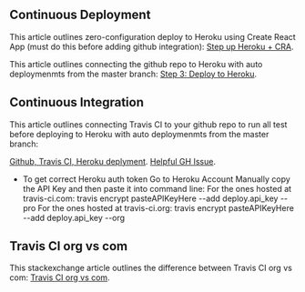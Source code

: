 ## Continuous Deployment

This article outlines zero-configuration deploy to Heroku using Create React App (must do this before adding github integration):
[Step up Heroku + CRA](https://blog.heroku.com/deploying-react-with-zero-configuration).

This article outlines connecting the github repo to Heroku with auto deploymenmts from the master branch:
[Step 3: Deploy to Heroku](https://www.freecodecamp.org/news/how-to-deploy-a-nodejs-app-to-heroku-from-github-without-installing-heroku-on-your-machine-433bec770efe/).

## Continuous Integration

This article outlines connecting Travis CI to your github repo to run all test before deploying to Heroku with auto deploymenmts from the master branch:

[Github, Travis CI, Heroku deplyment](https://docs.travis-ci.com/user/deployment/heroku/).
[Helpful GH Issue](https://github.com/travis-ci/travis-ci/issues/10018).

- To get correct Heroku auth token
  Go to Heroku Account
  Manually copy the API Key and then paste it into command line:
  For the ones hosted at travis-ci.com:
  travis encrypt pasteAPIKeyHere --add deploy.api_key --pro
  For the ones hosted at travis-ci.org:
  travis encrypt pasteAPIKeyHere --add deploy.api_key --org

## Travis CI org vs com

This stackexchange article outlines the difference between Travis CI org vs com:
[Travis CI org vs com](https://devops.stackexchange.com/questions/1201/whats-the-difference-between-travis-ci-org-and-travis-ci-com).
